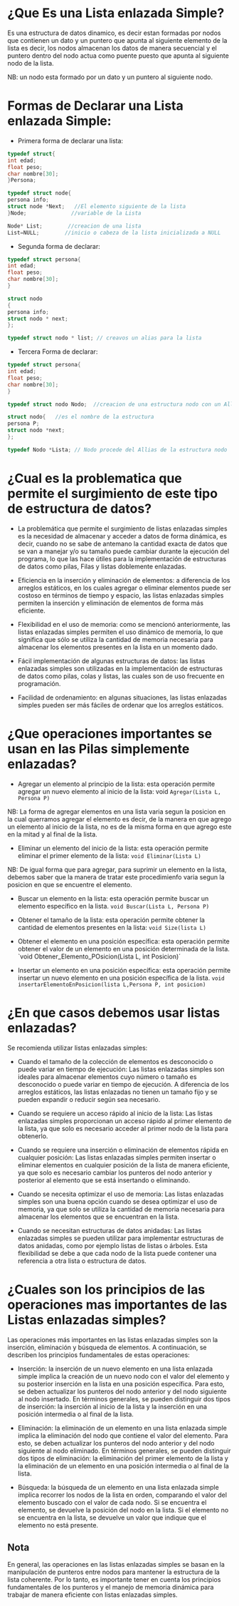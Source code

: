 # ¿Que Es una Lista enlazada Simple?

Es una estructura de datos dinamico, es decir estan formadas por nodos que contienen un dato y un puntero que apunta al siguiente elemento de la lista es decir, los nodos almacenan
los datos de manera secuencial y el puntero dentro del nodo actua como puente puesto que apunta al siguiente nodo de la lista.

NB: un nodo esta formado por un dato y un puntero al siguiente nodo.

# Formas de Declarar una Lista enlazada Simple:

- Primera forma de declarar una lista:

```c
typedef struct{
int edad;
float peso;
char nombre[30];
}Persona;

typedef struct node{
persona info;
struct node *Next;   //El elemento siguiente de la lista
}Node;              //variable de la Lista

Node* List;        //creacion de una lista
List=NULL;        //inicio o cabeza de la lista inicializada a NULL
```

- Segunda forma de declarar:

```c
typedef struct persona{
int edad;
float peso;
char nombre[30];
}

struct nodo
{
persona info;
struct nodo * next;
};

typedef struct nodo * list; // creavos un alias para la lista
```

- Tercera Forma de declarar:

```c
typedef struct persona{
int edad;
float peso;
char nombre[30];
}

typedef struct nodo Nodo;  //creacion de una estructura nodo con un Allias Nodo

struct nodo{   //es el nombre de la estructura
persona P;
struct nodo *next;
};

typedef Nodo *Lista; // Nodo procede del Allias de la estructura nodo
```

# ¿Cual es la problematica que permite el surgimiento de este tipo de estructura de datos?

- La problemática que permite el surgimiento de listas enlazadas simples es la necesidad de almacenar y acceder a datos de forma dinámica, es decir, cuando no se sabe de antemano la cantidad exacta de datos que se van a manejar y/o su tamaño puede cambiar durante la ejecución del programa, lo que las hace útiles para la implementación de estructuras de datos como pilas, Filas y listas doblemente enlazadas.

- Eficiencia en la inserción y eliminación de elementos: a diferencia de los arreglos estáticos, en los cuales agregar o eliminar elementos puede ser costoso en términos de tiempo y espacio, las listas enlazadas simples permiten la inserción y eliminación de elementos de forma más eficiente.

- Flexibilidad en el uso de memoria: como se mencionó anteriormente, las listas enlazadas simples permiten el uso dinámico de memoria, lo que significa que sólo se utiliza la cantidad de memoria necesaria para almacenar los elementos presentes en la lista en un momento dado.

- Fácil implementación de algunas estructuras de datos: las listas enlazadas simples son utilizadas en la implementación de estructuras de datos como pilas, colas y listas, las cuales son de uso frecuente en programación.

- Facilidad de ordenamiento: en algunas situaciones, las listas enlazadas simples pueden ser más fáciles de ordenar que los arreglos estáticos.

# ¿Que operaciones importantes se usan en las Pilas simplemente enlazadas?

- Agregar un elemento al principio de la lista: esta operación permite agregar un nuevo elemento al inicio de la lista:
  void `Agregar(Lista L, Persona P)`

NB: La forma de agregar elementos en una lista varia segun la posicion en la cual querramos agregar el elemento es decir, de la manera en que agrego un elemento al inicio de la lista, no es de la misma forma en que agrego este en la mitad y al final de la lista.

- Eliminar un elemento del inicio de la lista: esta operación permite eliminar el primer elemento de la lista:
  `void Eliminar(Lista L)`

NB: De igual forma que para agregar, para suprimir un elemento en la lista, debemos saber que la manera de tratar este procedimienfo varia segun la posicion en que se encuentre el elemento.

- Buscar un elemento en la lista: esta operación permite buscar un elemento específico en la lista.
  `void Buscar(Lista L, Persona P)`

- Obtener el tamaño de la lista: esta operación permite obtener la cantidad de elementos presentes en la lista:
  `void Size(lista L)`

- Obtener el elemento en una posición específica: esta operación permite obtener el valor de un elemento en una posición determinada de la lista.
  `void Obtener_Elemento_POsicion(Lista L, int Posicion)´

- Insertar un elemento en una posición específica: esta operación permite insertar un nuevo elemento en una posición específica de la lista.
  `void insertarElementoEnPosicion(lista L,Persona P, int posicion)`

# ¿En que casos debemos usar listas enlazadas?

Se recomienda utilizar listas enlazadas simples:

- Cuando el tamaño de la colección de elementos es desconocido o puede variar en tiempo de ejecución: Las listas enlazadas simples son ideales para almacenar elementos cuyo número o tamaño es desconocido o puede variar en tiempo de ejecución. A diferencia de los arreglos estáticos, las listas enlazadas no tienen un tamaño fijo y se pueden expandir o reducir según sea necesario.

- Cuando se requiere un acceso rápido al inicio de la lista: Las listas enlazadas simples proporcionan un acceso rápido al primer elemento de la lista, ya que solo es necesario acceder al primer nodo de la lista para obtenerlo.

- Cuando se requiere una inserción o eliminación de elementos rápida en cualquier posición: Las listas enlazadas simples permiten insertar o eliminar elementos en cualquier posición de la lista de manera eficiente, ya que solo es necesario cambiar los punteros del nodo anterior y posterior al elemento que se está insertando o eliminando.

- Cuando se necesita optimizar el uso de memoria: Las listas enlazadas simples son una buena opción cuando se desea optimizar el uso de memoria, ya que solo se utiliza la cantidad de memoria necesaria para almacenar los elementos que se encuentran en la lista.

- Cuando se necesitan estructuras de datos anidadas: Las listas enlazadas simples se pueden utilizar para implementar estructuras de datos anidadas, como por ejemplo listas de listas o árboles. Esta flexibilidad se debe a que cada nodo de la lista puede contener una referencia a otra lista o estructura de datos.

# ¿Cuales son los principios de las operaciones mas importantes de las Listas enlazadas simples?

Las operaciones más importantes en las listas enlazadas simples son la inserción, eliminación y búsqueda de elementos. A continuación, se describen los principios fundamentales de estas operaciones:

- Inserción: la inserción de un nuevo elemento en una lista enlazada simple implica la creación de un nuevo nodo con el valor del elemento y su posterior inserción en la lista en una posición específica. Para esto, se deben actualizar los punteros del nodo anterior y del nodo siguiente al nodo insertado. En términos generales, se pueden distinguir dos tipos de inserción: la inserción al inicio de la lista y la inserción en una posición intermedia o al final de la lista.

- Eliminación: la eliminación de un elemento en una lista enlazada simple implica la eliminación del nodo que contiene el valor del elemento. Para esto, se deben actualizar los punteros del nodo anterior y del nodo siguiente al nodo eliminado. En términos generales, se pueden distinguir dos tipos de eliminación: la eliminación del primer elemento de la lista y la eliminación de un elemento en una posición intermedia o al final de la lista.

- Búsqueda: la búsqueda de un elemento en una lista enlazada simple implica recorrer los nodos de la lista en orden, comparando el valor del elemento buscado con el valor de cada nodo. Si se encuentra el elemento, se devuelve la posición del nodo en la lista. Si el elemento no se encuentra en la lista, se devuelve un valor que indique que el elemento no está presente.

## Nota

En general, las operaciones en las listas enlazadas simples se basan en la manipulación de punteros entre nodos para mantener la estructura de la lista coherente. Por lo tanto, es importante tener en cuenta los principios fundamentales de los punteros y el manejo de memoria dinámica para trabajar de manera eficiente con listas enlazadas simples.
